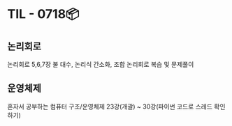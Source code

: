 # TIL - 0718📦

## 논리회로
논리회로 5,6,7장 불 대수, 논리식 간소화, 조합 논리회로 복습 및 문제풀이

## 운영체제
혼자서 공부하는 컴퓨터 구조/운영체제 23강(개괄) ~ 30강(파이썬 코드로 스레드 확인하기)
